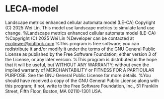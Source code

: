 # LECA-model
Landscape metrics enhanced cellular automata model (LE-CA) Copyright (C) 2025 Wei Lin. This model use landscape metrics to simulate land use change.
%Landscape metrics enhanced cellular automata model (LE-CA)
%Copyright (C) 2025 Wei Lin
%Developer can be contacted at ecolinwei@outlook.com
%This program is free software; you can redistribute it and/or modify it under the terms of the GNU General Public License as published by the Free Software Foundation; either version 3 of the License, or any later version.
%This program is distributed in the hope that it will be useful, but WITHOUT ANY WARRANTY; without even the implied warranty of MERCHANTABILITY or FITNESS FOR A PARTICULAR PURPOSE. See the GNU General Public License for more details.
%You should have received a copy of the GNU General Public License along with this program; if not, write to the Free Software Foundation, Inc., 51 Franklin Street, Fifth Floor, Boston, MA 02110-1301 USA.
